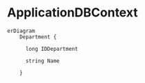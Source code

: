 ﻿


# ApplicationDBContext

```mermaid
erDiagram
    Department {
      
      long IDDepartment 
      
      string Name 
    
    }
```
